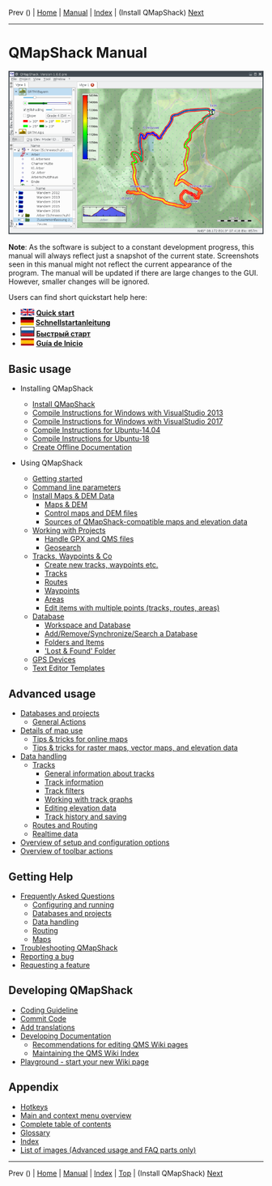 Prev () | [Home](Home) | [Manual](DocMain) | [Index](AxAdvIndex) | (Install QMapShack) [Next](DocGetQMapShack)
- - -

# QMapShack Manual

![start](images/maproom1.png)

**Note**: As the software is subject to a constant development progress, this manual will
always reflect just a snapshot of the current state. Screenshots seen in this manual might 
not reflect the current appearance of the program. The manual will be updated if there are 
large changes to the GUI. However, smaller changes will be ignored. 

Users can find short quickstart help here:

* ![UK flag](images/DocGettingStarted/FlagUk.jpg)  [__Quick start__](DocQuickStartEnglish "English quickstart description")
* ![German flag](images/DocGettingStarted/FlagDe.jpg)  [__Schnellstartanleitung__](DocQuickStartGerman "German quickstart description")
* ![Russian flag](images/DocGettingStarted/FlagRu.jpg)  [__Быстрый старт__](DocQuickStartRussian "Russian quickstart description")
* ![Spanish flag](images/DocGettingStarted/FlagEs.jpg)  [__Guía de Inicio__](DocQuickStartSpanish "Spanish quickstart description")

## Basic usage

* Installing QMapShack

    * [Install QMapShack](DocGetQMapShack)
    * [Compile Instructions for Windows with VisualStudio 2013](BuildWindowsVisualStudio2013)
    * [Compile Instructions for Windows with VisualStudio 2017](BuildWindowsVisualStudio)
    * [Compile Instructions for Ubuntu-14.04](Ubuntu-14.04-HowTo)
    * [Compile Instructions for Ubuntu-18](Ubuntu-18-HowTo)
    * [Create Offline Documentation](OfflineDocumentation)

* Using QMapShack

    * [Getting started](DocGettingStarted)
    * [Command line parameters](DocCmdOptions)
    * [Install Maps & DEM Data](DocInstallMapDem)
        * [Maps & DEM](DocBasicsMapDem)
        * [Control maps and DEM files](DocControlMapDem)   
        * [Sources of QMapShack-compatible maps and elevation data](DocMapDemSources)
    * [Working with Projects](DocWorkingWithProjects)
        * [Handle GPX and QMS files](DocHandleGpxFiles)
        * [Geosearch](DocSearchGoogle)
    * [Tracks, Waypoints & Co](DocGisItems)
        * [Create new tracks, waypoints etc.](DocGisItemsNew)
        * [Tracks](DocGisItemsTrk2)
        * [Routes](DocGisItemsRte)
        * [Waypoints](DocGisItemsWpt)
        * [Areas](DocGisItemsArea)
        * [Edit items with multiple points (tracks, routes, areas)](DocGisItemsEditMultiple)
    * [Database](DocGisDatabase)
        * [Workspace and Database](DocGisDatabaseWorkspaceDatabase)
        * [Add/Remove/Synchronize/Search a Database](DocGisDatabaseAddRemove)
        * [Folders and Items](DocGisDatabaseFoldersItems)
        * ['Lost & Found' Folder](DocGisDatabaseLostFound)
    * [GPS Devices](DocGisDevices)
    * [Text Editor Templates](DocGisTemplates)

## Advanced usage

* [Databases and projects](AdvProjects)
    * [General Actions](AdvProjActions)
* [Details of map use](AdvMapDetails)
    * [Tips & tricks for online maps](DocMapsTipsOnline)
    * [Tips & tricks for raster maps, vector maps, and elevation data](DocMapsTipsRasterDEM)    
* [Data handling](AdvDataHandling)    
    * [Tracks](AdvTracks)    
        * [General information about tracks](AdvTrkGeneral)
        * [Track information](AdvTrkInfo)
        * [Track filters](AdvTrkFilters)
        * [Working with track graphs](AdvTrkGraphs)
        * [Editing elevation data](AdvTrkElevation)  
        * [Track history and saving](AdvTrkHist)        
    * [Routes and Routing](AdvRoutes)
    * [Realtime data](AdvRealtime)
* [Overview of setup and configuration options](AdvSetup)     
* [Overview of toolbar actions](AdvToolbarAct)  
       
## Getting Help

* [Frequently Asked Questions](DocFaq)
    * [Configuring and running](DocFaqConfig)
    * [Databases and projects](DocFaqData)
    * [Data handling](DocFaqHandling)
    * [Routing](DocFaqRouting)
    * [Maps](DocFaqMaps)
* [Troubleshooting QMapShack](TroubleShooting)
* [Reporting a bug](ReportBugs)
* [Requesting a feature](RequestFeatures)

## Developing QMapShack

* [Coding Guideline](DeveloperCodingGuideline)
* [Commit Code](DeveloperCommitCode)
* [Add translations](DeveloperTranslate)
* [Developing Documentation](DevelopingDocumentation)
    * [Recommendations for editing QMS Wiki pages](AxMaintainAutoPages)
    * [Maintaining the QMS Wiki Index](AxMaintainIndex)
* [Playground - start your new Wiki page](DocPlayground)

## Appendix

* [Hotkeys](AxHotkeys) 
* [Main and context menu overview](AxMenuStructure)
* [Complete table of contents](AxAdvToc)
* [Glossary](AxGlossary)
* [Index](AxAdvIndex)
* [List of images (Advanced usage and FAQ parts only)](AxWikiImages)
    
- - -
Prev () | [Home](Home) | [Manual](DocMain) | [Index](AxAdvIndex) | [Top](#) | (Install QMapShack) [Next](DocGetQMapShack)
